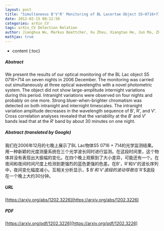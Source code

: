 ```yaml
---
layout: post
title: "Simultaneous B'V'R' Monitoring of BL Lacertae Object S5~0716+714 and Detection of Inter-Band Time Delay"
date: 2012-02-15 08:12:58
categories: arXiv_CV
tags: arXiv_CV Detection Relation
author: Jianghua Wu, Markus Boettcher, Xu Zhou, Xiangtao He, Jun Ma, Zhaoji Jiang
mathjax: true
---
```


* content
{:toc}

##### Abstract
We present the results of our optical monitoring of the BL Lac object S5 0716+714 on seven nights in 2006 December. The monitoring was carried out simultaneously at three optical wavelengths with a novel photometric system. The object did not show large-amplitude internight variations during this period. Intranight variations were observed on four nights and probably on one more. Strong bluer-when-brighter chromatism was detected on both intranight and internight timescales. The intranight variation amplitude decreases in the wavelength sequence of B', R', and V'. Cross correlation analyses revealed that the variability at the $B'$ and $V'$ bands lead that at the $R'$ band by about 30 minutes on one night.

##### Abstract (translated by Google)
我们在2006年12月的七晚上展示了BL Lac物体S5 0716 + 714的光学监测结果。用一种新颖的光度测量系统在三个光学波长同时进行监测。在这段时间里，这个物体并没有表现出大振幅的变化。在四个晚上观察到了大小差异，可能还有一个。在夜间和夜间时间尺度上检测到更强烈的蓝色更强的色差。在B'，R'和V'的波长序列中，夜间变化幅度减小。互相关分析显示，$ B'$和$ V'$波段的波动导致在$ R'$波段在一个晚上大约30分钟。

##### URL
[https://arxiv.org/abs/1202.3226](https://arxiv.org/abs/1202.3226)

##### PDF
[https://arxiv.org/pdf/1202.3226](https://arxiv.org/pdf/1202.3226)

